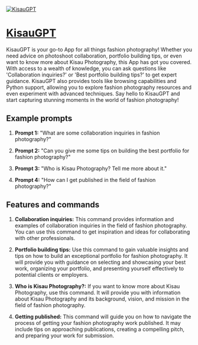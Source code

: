 [![KisauGPT](https://files.oaiusercontent.com/file-eZKwkQ5GB4iET6AzSyo60Y7i?se=2123-10-18T00%3A09%3A48Z&sp=r&sv=2021-08-06&sr=b&rscc=max-age%3D31536000%2C%20immutable&rscd=attachment%3B%20filename%3Dkisaugpt.jpg&sig=nayJ43RZqHCaTMaykO13m/69PEGyfcUk0l/HFwrW3gw%3D)](https://chat.openai.com/g/g-49dlbfl76-kisaugpt)

# [KisauGPT](https://chat.openai.com/g/g-49dlbfl76-kisaugpt)

KisauGPT is your go-to App for all things fashion photography! Whether you need advice on photoshoot collaboration, portfolio building tips, or even want to know more about Kisau Photography, this App has got you covered. With access to a wealth of knowledge, you can ask questions like 'Collaboration inquiries?' or 'Best portfolio building tips?' to get expert guidance. KisauGPT also provides tools like browsing capabilities and Python support, allowing you to explore fashion photography resources and even experiment with advanced techniques. Say hello to KisauGPT and start capturing stunning moments in the world of fashion photography!

## Example prompts

1. **Prompt 1:** "What are some collaboration inquiries in fashion photography?"

2. **Prompt 2:** "Can you give me some tips on building the best portfolio for fashion photography?"

3. **Prompt 3:** "Who is Kisau Photography? Tell me more about it."

4. **Prompt 4:** "How can I get published in the field of fashion photography?"

## Features and commands

1. **Collaboration inquiries:** This command provides information and examples of collaboration inquiries in the field of fashion photography. You can use this command to get inspiration and ideas for collaborating with other professionals.

2. **Portfolio building tips:** Use this command to gain valuable insights and tips on how to build an exceptional portfolio for fashion photography. It will provide you with guidance on selecting and showcasing your best work, organizing your portfolio, and presenting yourself effectively to potential clients or employers.

3. **Who is Kisau Photography?:** If you want to know more about Kisau Photography, use this command. It will provide you with information about Kisau Photography and its background, vision, and mission in the field of fashion photography.

4. **Getting published:** This command will guide you on how to navigate the process of getting your fashion photography work published. It may include tips on approaching publications, creating a compelling pitch, and preparing your work for submission.